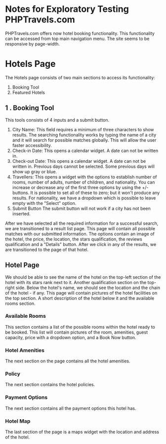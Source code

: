 # Notes for Exploratory Testing PHPTravels.com
PHPTravels.com offers now hotel booking functionality. This functionality can be accessed from top main navigation menu. The site seems to be responsive by page-width. 


# Hotels Page

The Hotels page consists of two main sections to access its functionality:

 1. Booking Tool
 2. Featured Hotels


## 1 . Booking Tool

This tools consists of 4 inputs and a submit button. 

 1. City Name:
This field requires a minimum of three characters to show results. The searching functionality works by typing the name of a city and it will search for possible matches globally. This will allow the user faster accessibility.
 2. Check-in Date: 
 This opens a calendar widget. A date can not be written in.
 3. Check-out Date:
 This opens a calendar widget. A date can not be written in. Previous days cannot be selected. Some previous days will show up gray or blue. 
4. Travellers:
This opens a widget with the options to establish number of rooms, number of adults, number of children, and nationality. 
You can increase or decrease any of the first three options by using the +/- buttons. It is possible to set all of these to zero; but it won't produce any results. 
For nationality, we have a dropdown which is possible to leave empty with the "Select" option.
5. Submit Button
The submit button will not work if a city has not been inserted.  

After we have selected all the required information for a successful search, we are transitioned to a result list page. This page will contain all possible matches with our submitted information. The options contain an image of the hotel, the price, the location, the stars qualification, the reviews qualification and a "Details" button. 
After we click in any of the results, we are transitioned to the page of that hotel. 

## Hotel Page
We should be able to see the name of the hotel on the top-left section of the hotel with its stars rank next to it. Another qualification section on the top-right side. Below the hotel's name, we should see the location and the chain of the hotel - if any. 
This page will contain pictures of the hotel facilities on the top section. A short description of the hotel below it and the available rooms section.
### Available Rooms
This section contains a list of the possible rooms within the hotel ready to be booked. This list will contain pictures of the room, amenities, guest capacity, price with a dropdown option, and a Book Now button. 
### Hotel Amenities
The next section on the page contains all the hotel amenities. 
### Policy
The next section contains the hotel policies. 
### Payment Options
The next section contains all the payment options this hotel has.
### Hotel Map
The last section of the page is a maps widget with the location and address of the hotel.
